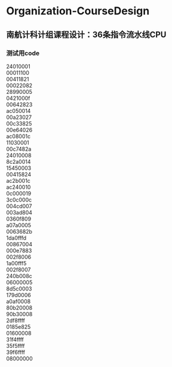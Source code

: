 # Organization-CourseDesign
## 南航计科计组课程设计：36条指令流水线CPU
### 测试用code
24010001  
00011100  
00411821  
00022082  
28990005  
0421000f  
00642823  
ac050014  
00a23027  
00c33825  
00e64026  
ac08001c  
11030001  
00c7482a  
24010008  
8c2a0014  
15450003  
00415824  
ac2b001c  
ac240010  
0c000019  
3c0c000c  
004cd007  
003ad804  
0360f809  
a07a0005  
0063682b  
1da0fffd  
00867004  
000e7883  
002f8006  
1a00fff5  
002f8007  
240b008c  
06000005  
8d5c0003  
179d0006  
a0af0008  
80b20008  
90b30008  
2df8ffff  
0185e825  
01600008  
31f4ffff  
35f5ffff  
39f6ffff  
08000000  


